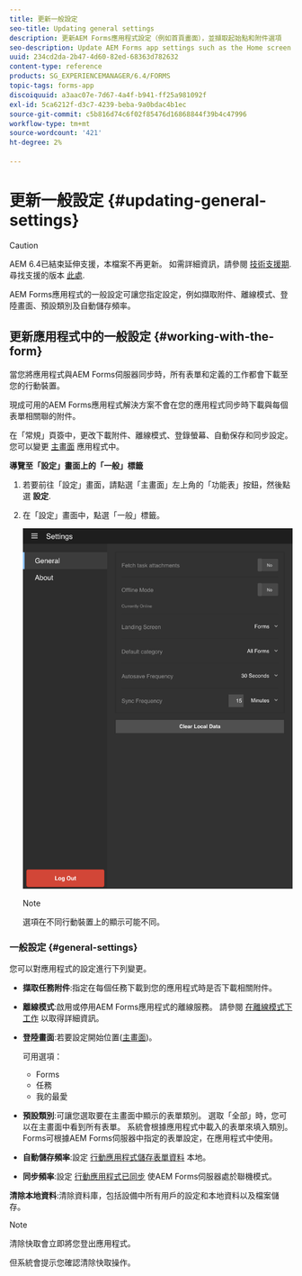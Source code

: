 ```yaml
---
title: 更新一般設定
seo-title: Updating general settings
description: 更新AEM Forms應用程式設定（例如首頁畫面），並擷取起始點和附件選項
seo-description: Update AEM Forms app settings such as the Home screen and fetch Startpoints and attachments options
uuid: 234cd2da-2b47-4d60-82ed-68363d782632
content-type: reference
products: SG_EXPERIENCEMANAGER/6.4/FORMS
topic-tags: forms-app
discoiquuid: a3aac07e-7d67-4a4f-b941-ff25a981092f
exl-id: 5ca6212f-d3c7-4239-beba-9a0bdac4b1ec
source-git-commit: c5b816d74c6f02f85476d16868844f39b4c47996
workflow-type: tm+mt
source-wordcount: '421'
ht-degree: 2%

---
```


# 更新一般設定 {#updating-general-settings}

>[!CAUTION]
>
>AEM 6.4已結束延伸支援，本檔案不再更新。 如需詳細資訊，請參閱 [技術支援期](https://helpx.adobe.com//tw/support/programs/eol-matrix.html). 尋找支援的版本 [此處](https://experienceleague.adobe.com/docs/).

AEM Forms應用程式的一般設定可讓您指定設定，例如擷取附件、離線模式、登陸畫面、預設類別及自動儲存頻率。

## 更新應用程式中的一般設定 {#working-with-the-form}

當您將應用程式與AEM Forms伺服器同步時，所有表單和定義的工作都會下載至您的行動裝置。

現成可用的AEM Forms應用程式解決方案不會在您的應用程式同步時下載與每個表單相關聯的附件。

在「常規」頁簽中，更改下載附件、離線模式、登錄螢幕、自動保存和同步設定。 您可以變更 [主畫面](/help/forms/using/home-screen.md) 應用程式中。

**導覽至「設定」畫面上的「一般」標籤**

1. 若要前往「設定」畫面，請點選「主畫面」左上角的「功能表」按鈕，然後點選 **設定**.
1. 在「設定」畫面中，點選「一般」標籤。

   ![AEM Forms應用程式中的一般設定](assets/gen-settings-2.png)

   >[!NOTE]
   >
   >選項在不同行動裝置上的顯示可能不同。

### 一般設定 {#general-settings}

您可以對應用程式的設定進行下列變更。

* **擷取任務附件**:指定在每個任務下載到您的應用程式時是否下載相關附件。

* **離線模式**:啟用或停用AEM Forms應用程式的離線服務。 請參閱 [在離線模式下工作](/help/forms/using/work-offline-mode.md) 以取得詳細資訊。

* **登陸畫面**:若要設定開始位置([主畫面](/help/forms/using/home-screen.md))。

   可用選項：

   * Forms
   * 任務
   * 我的最愛

* **預設類別**:可讓您選取要在主畫面中顯示的表單類別。 選取「全部」時，您可以在主畫面中看到所有表單。 系統會根據應用程式中載入的表單來填入類別。 Forms可根據AEM Forms伺服器中指定的表單設定，在應用程式中使用。

* **自動儲存頻率**:設定 [行動應用程式儲存表單資料](/help/forms/using/autosave-data-app.md) 本地。

* **同步頻率**:設定 [行動應用程式已同步](/help/forms/using/sync-app.md) 使AEM Forms伺服器處於聯機模式。

**清除本地資料**:清除資料庫，包括設備中所有用戶的設定和本地資料以及檔案儲存。

>[!NOTE]
>
>清除快取會立即將您登出應用程式。
>
>但系統會提示您確認清除快取操作。
